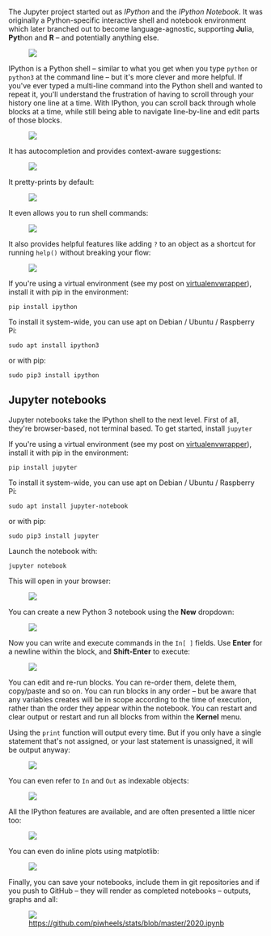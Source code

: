 The Jupyter project started out as *IPython* and the *IPython Notebook*. It was originally a
Python-specific interactive shell and notebook environment which later branched out to become
language-agnostic, supporting **Ju**lia, **Pyt**hon and **R** – and potentially anything else.

<figure class="wp-block-image size-large">
<img src="images/jupyterpreview.png" />
</figure>

IPython is a Python shell – similar to what you get when you type `python` or `python3` at the
command line – but it's more clever and more helpful. If you've ever typed a multi-line command into
the Python shell and wanted to repeat it, you'll understand the frustration of having to scroll
through your history one line at a time. With IPython, you can scroll back through whole blocks at a
time, while still being able to navigate line-by-line and edit parts of those blocks.

<figure class="wp-block-image">
<img src="images/Screenshot-from-2021-03-08-00-40-04.png" />
</figure>

It has autocompletion and provides context-aware suggestions:

<figure class="wp-block-image size-large">
<img src="images/Screenshot-from-2021-03-08-00-47-12.png" />
</figure>

It pretty-prints by default:

<figure class="wp-block-image size-large">
<img src="images/Screenshot-from-2021-03-08-00-51-05-1024x341.png" />
</figure>

It even allows you to run shell commands:

<figure class="wp-block-image">
<img src="images/Screenshot-from-2021-03-08-00-52-57.png" />
</figure>

It also provides helpful features like adding `?` to an object as a shortcut for running `help()`
without breaking your flow:

<figure class="wp-block-image">
<img src="images/Screenshot-from-2021-03-08-00-42-49.png" />
</figure>

If you're using a virtual environment (see my post on
[virtualenvwrapper](/blog/2021/02/virtualenvwrapper/)), install it with pip in the
environment:

```
pip install ipython
```

To install it system-wide, you can use apt on Debian / Ubuntu / Raspberry Pi:

```
sudo apt install ipython3
```

or with pip:

```
sudo pip3 install ipython
```

## Jupyter notebooks

Jupyter notebooks take the IPython shell to the next level. First of all, they're browser-based, not
terminal based. To get started, install `jupyter`

If you're using a virtual environment (see my post on
[virtualenvwrapper](/blog/2021/02/virtualenvwrapper/)), install it with pip in the
environment:

```
pip install jupyter
```

To install it system-wide, you can use apt on Debian / Ubuntu / Raspberry Pi:

```
sudo apt install jupyter-notebook
```

or with pip:

```
sudo pip3 install jupyter
```

Launch the notebook with:

```
jupyter notebook
```

This will open in your browser:

<figure class="wp-block-image size-large">
<img src="images/jupyter-notebook-1.png" />
</figure>

You can create a new Python 3 notebook using the **New** dropdown:

<figure class="wp-block-image">
<img src="images/jupyter-python-notebook.png" />
</figure>

Now you can write and execute commands in the `In[ ]` fields. Use **Enter** for a newline within the
block, and **Shift-Enter** to execute:

<figure class="wp-block-image">
<img src="images/Screenshot-from-2021-03-08-01-15-37.png" />
</figure>

You can edit and re-run blocks. You can re-order them, delete them, copy/paste and so on. You can
run blocks in any order – but be aware that any variables creates will be in scope according to the
time of execution, rather than the order they appear within the notebook. You can restart and clear
output or restart and run all blocks from within the **Kernel** menu.

Using the `print` function will output every time. But if you only have a single statement that's
not assigned, or your last statement is unassigned, it will be output anyway:

<figure class="wp-block-image">
<img src="images/Screenshot-from-2021-03-08-01-23-07.png" />
</figure>

You can even refer to `In` and `Out` as indexable objects:

<figure class="wp-block-image">
<img src="images/Screenshot-from-2021-03-08-01-24-46.png" />
</figure>

All the IPython features are available, and are often presented a little nicer too:

<figure class="wp-block-image">
<img src="images/Screenshot-from-2021-03-08-01-32-13.png" />
</figure>

You can even do inline plots using matplotlib:

<figure class="wp-block-image">
<img src="images/Screenshot-from-2021-03-08-01-38-59.png" />
</figure>

Finally, you can save your notebooks, include them in git repositories and if you push to GitHub –
they will render as completed notebooks – outputs, graphs and all:

<figure class="wp-block-image size-large">
<img src="images/Screenshot-from-2021-03-08-02-12-18.png" />
<figcaption><a
href="https://github.com/piwheels/stats/blob/master/2020.ipynb">https://github.com/piwheels/stats/blob/master/2020.ipynb</a></figcaption>
</figure>
